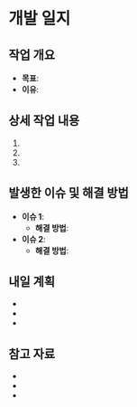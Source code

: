 # 개발 일지

## 작업 개요

- **목표**:
- **이유**:

## 상세 작업 내용

1.
2.
3.

## 발생한 이슈 및 해결 방법

- **이슈 1**:
  - **해결 방법**:
- **이슈 2**:
  - **해결 방법**:

## 내일 계획

-
-
-

## 참고 자료

-
-
-

